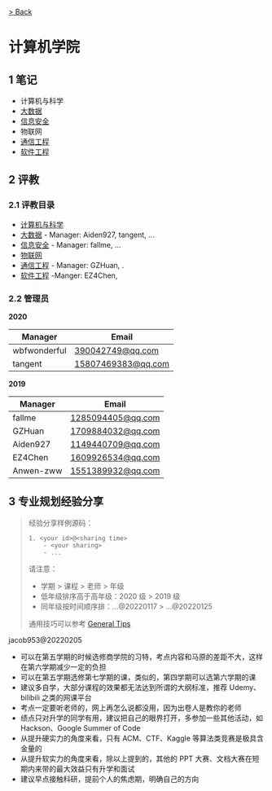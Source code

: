 [> Back](../../../README.md#2-项目目录)

# 计算机学院

## 1 笔记

- 计算机与科学
- [大数据](./bigdata/README.md)
- [信息安全](./security/README.md)
- 物联网
- [通信工程](./communication/README.md)
- [软件工程](./software/README.md)

## 2 评教

### 2.1 评教目录

- [计算机与科学](/docs/evaluation/cse/science/README.md)
- [大数据](/docs/evaluation/cse/bigdata/README.md) - Manager: Aiden927, tangent, ...
- [信息安全](/docs/evaluation/cse/security/README.md) - Manager: fallme, ...
- [物联网](/docs/evaluation/cse/iot/README.md)
- [通信工程](/docs/evaluation/cse/communication/README.md) - Manager: GZHuan, .
- [软件工程](/docs/evaluation/cse/software/README.md)  -Manger: EZ4Chen,

### 2.2 管理员

**2020**

| Manager      | Email              |
| ------------ | ------------------ |
| wbfwonderful | 390042749@qq.com   |
| tangent      | 15807469383@qq.com |

**2019**

| Manager   | Email             |
| --------- | ----------------- |
| fallme    | 1285094405@qq.com |
| GZHuan    | 1709884032@qq.com |
| Aiden927  | 1149440709@qq.com |
| EZ4Chen   | 1609926534@qq.com |
| Anwen-zww | 1551389932@qq.com |

## 3 专业规划经验分享

> 经验分享样例源码：
>
> ```
> 1. <your id>@<sharing time>
>     - <your sharing>
>     - ...
> ```
> 请注意：
> - 学期 > 课程 > 老师 > 年级
> - 低年级排序高于高年级：2020 级 > 2019 级
> - 同年级按时间顺序排：...@20220117 > ...@20220125
> 
> 通用技巧可以参考 [General Tips](/global/GENERALTIPS.md)

jacob953@20220205

- 可以在第五学期的时候选修商学院的习特，考点内容和马原的差距不大，这样在第六学期减少一定的负担
- 可以在第五学期选修第七学期的课，类似的，第四学期可以选第六学期的课
- 建议多自学，大部分课程的效果都无法达到所谓的大纲标准，推荐 Udemy、bilibili 之类的网课平台
- 考点一定要听老师的，网上再怎么说都没用，因为出卷人是教你的老师
- 绩点只对升学的同学有用，建议把自己的眼界打开，多参加一些其他活动，如 Hackson、Google Summer of Code
- 从提升硬实力的角度来看，只有 ACM、CTF、Kaggle 等算法类竞赛是极具含金量的
- 从提升软实力的角度来看，除以上提到的，其他的 PPT 大赛、文档大赛在短期内来带的最大效益只有升学和面试
- 建议早点接触科研，提前个人的焦虑期，明确自己的方向
